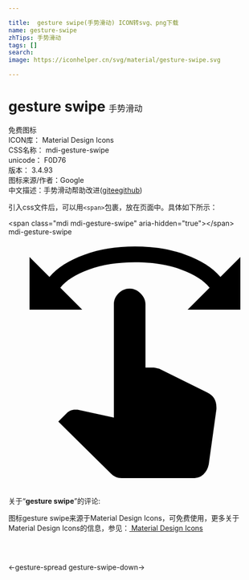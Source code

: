 ```yaml
---

title:  gesture swipe(手势滑动) ICON转svg、png下载
name: gesture-swipe
zhTips: 手势滑动
tags: []
search: 
image: https://iconhelper.cn/svg/material/gesture-swipe.svg

---
```


# gesture swipe  <small style="font-size: 60%;font-weight: 100">手势滑动</small>


<div class="detail-page">
<p>
<span><span class="badge-success badge">免费图标</span> </span>
<br/>
<span>
ICON库：
<span class="badge-secondary badge">Material Design Icons</span> 
</span>
<br/>
<span>
CSS名称：
<span class="badge-secondary badge">mdi-gesture-swipe</span> 
</span>
<br/>
<span>
unicode：
<span class="badge-secondary badge">F0D76</span> 
<copy-btn content='F0D76' btn-title=""></copy-btn>
<copy-btn :content='String.fromCodePoint(parseInt("F0D76", 16))' btn-title="复制U"></copy-btn>
</span>
<br/>
<span>
版本：
<span class="badge-secondary badge">3.4.93</span> 
</span>
<br/>
<span>图标来源/作者：<span class="badge-light badge">Google</span></span> 
<br/>
<span class="zh-detail">中文描述：<span class="badge-primary badge">手势滑动</span><span class="help-link"><span>帮助改进</span>(<a href="https://gitee.com/liuwave/icon-helper/edit/master/json/material/gesture-swipe.json" target="_blank" rel="noopener noreferrer">gitee</a><a href="https://github.com/liuwave/icon-helper/edit/master/json/material/gesture-swipe.json" target="_blank" rel="noopener noreferrer">github</a></span>)</span><br/>
</p>
</div>
<div class="alert alert-dark">
  <i class="mdi mdi-gesture-swipe mdi-48px"></i>
  <i class="mdi mdi-gesture-swipe mdi-36px"></i>
  <i class="mdi mdi-gesture-swipe mdi-24px"></i>
  <i class="mdi mdi-gesture-swipe mdi-18px"></i>
</div>
<div>
  <p>引入css文件后，可以用<code>&lt;span&gt;</code>包裹，放在页面中。具体如下所示：    
  </p>
  <div class="alert alert-primary" style="font-size: 14px">
    &lt;span class="mdi mdi-gesture-swipe" aria-hidden="true"&gt;&lt;/span&gt;
    <copy-btn content='<span class="mdi mdi-gesture-swipe" aria-hidden="true"></span>'></copy-btn>
  </div>
  <div class="alert alert-secondary">
    <i class="mdi mdi-gesture-swipe"
    style="font-size: 24px"
    aria-hidden="true"></i> mdi-gesture-swipe
    <copy-btn content="mdi-gesture-swipe" btn-title="复制图标名称"></copy-btn>
  </div>
</div>
<div id="svg" class="svg-wrap">
<svg xmlns="http://www.w3.org/2000/svg" viewBox="0 0 24 24"><path d="M20.11,3.89L22,2V7H17L19.08,4.92C18.55,4.23 17.64,3.66 16.36,3.19C15.08,2.72 13.63,2.5 12,2.5C10.38,2.5 8.92,2.72 7.64,3.19C6.36,3.66 5.45,4.23 4.92,4.92L7,7H2V2L3.89,3.89C4.64,3 5.74,2.31 7.2,1.78C8.65,1.25 10.25,1 12,1C13.75,1 15.35,1.25 16.8,1.78C18.26,2.31 19.36,3 20.11,3.89M19.73,16.27V16.45L19,21.7C18.92,22.08 18.76,22.39 18.5,22.64C18.23,22.89 17.91,23 17.53,23H10.73C10.36,23 10,22.86 9.7,22.55L4.73,17.63L5.53,16.83C5.75,16.61 6,16.5 6.33,16.5H6.56L10,17.25V6.5C10,6.11 10.13,5.76 10.43,5.46C10.73,5.16 11.08,5 11.5,5C11.89,5 12.24,5.16 12.54,5.46C12.84,5.76 13,6.11 13,6.5V12.5H13.78C13.88,12.5 14.05,12.55 14.3,12.61L18.84,14.86C19.44,15.14 19.73,15.61 19.73,16.27Z" /></svg>
</div>
<detail full-name='mdi-gesture-swipe'></detail>
<div class="icon-detail__container">
<p>关于“<b>gesture swipe</b>”的评论:</p>
</div>
<Vssue title="关于“gesture swipe”的评论" />    
<div><p>图标gesture swipe来源于Material Design Icons，可免费使用，更多关于 Material Design Icons的信息，参见：<a target="_blank" href="https://iconhelper.cn/material.html"> Material Design Icons</a>
</p></div>

<div style="padding:2rem 0 " class="page-nav"><p class="inner"><span class="prev">←<router-link to="/icon/gesture-spread.html">gesture-spread</router-link></span> <span class="next"><router-link to="/icon/gesture-swipe-down.html">gesture-swipe-down</router-link>→</span></p></div>

